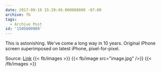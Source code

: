```yaml
---
date: 2017-09-16 15:29:49.000000000 -07:00
archive: fb
tags: 
  - Archive Post
id: '1505600989'
---
```


This is astonishing. We've come a long way in 10 years. Original iPhone screen superimposed on latest iPhone, pixel-for-pixel. 

Source: [Link](https://twitter.com/drbarnard/status/908352305552117765)
{{< fb/images >}}
{{< fb/image src="image.jpg" />}}
{{< /fb/images >}}
